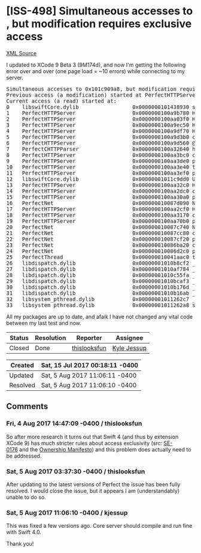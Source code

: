# [ISS-498] Simultaneous accesses to <mem addr>, but modification requires exclusive access

[XML Source](./xml/ISS-498.xml)
<p><p>I updated to XCode 9 Beta 3 (9M174d), and now I'm getting the following error over and over (one page load = ~10 errors) while connecting to my server.</p>
<div class="code panel" style="border-width: 1px;"><div class="codeContent panelContent">
<pre class="code-java">
Simultaneous accesses to 0x101c909a8, but modification requires exclusive access.
Previous access (a modification) started at PerfectHTTPServer`closure #1 in HTTP11Request.didReadSomeBytes(_:callback:) + 96 (0x100aa3c20).
Current access (a read) started at:
0    libswiftCore.dylib                 0x0000000101438930 swift_beginAccess + 605
1    PerfectHTTPServer                  0x0000000100a9b780 HTTP11Request.parser.getter + 51
2    PerfectHTTPServer                  0x0000000100aa03f0 HTTP11Request.leavingState() + 503
3    PerfectHTTPServer                  0x0000000100a9ec50 HTTP11Request.enteringState(_:data:length:) + 110
4    PerfectHTTPServer                  0x0000000100a9df70 HTTP11Request.parserMessageComplete() + 50
5    PerfectHTTPServer                  0x0000000100a9d3b0 closure #2 in HTTP11Request.init(connection:) + 104
6    PerfectHTTPServer                  0x0000000100a9d560 @objc closure #2 in HTTP11Request.init(connection:) + 9
7    PerfectCHTTPParser                 0x0000000100a32640 http_parser_execute + 19674
8    PerfectHTTPServer                  0x0000000100aa3bc0 closure #1 in HTTP11Request.didReadSomeBytes(_:callback:) + 330
9    PerfectHTTPServer                  0x0000000100aa3de0 partial apply <span class="code-keyword">for</span> closure #1 in HTTP11Request.didReadSomeBytes(_:callback:) + 79
10   PerfectHTTPServer                  0x0000000100aa3e40 thunk <span class="code-keyword">for</span> @callee_owned (@unowned UnsafePointer&lt;Int8&gt;) -&gt; (@unowned Int, @error @owned Error) + 26
11   PerfectHTTPServer                  0x0000000100aa3ef0 partial apply <span class="code-keyword">for</span> thunk <span class="code-keyword">for</span> @callee_owned (@unowned UnsafePointer&lt;Int8&gt;) -&gt; (@unowned Int, @error @owned Error) + 91
12   libswiftCore.dylib                 0x00000001011c9dd0 UnsafePointer.withMemoryRebound&lt;A, B&gt;(to:capacity:_:) + 55
13   PerfectHTTPServer                  0x0000000100aa32c0 HTTP11Request.didReadSomeBytes(_:callback:) + 1510
14   PerfectHTTPServer                  0x0000000100aa2dc0 closure #1 in HTTP11Request.readRequest(callback:) + 236
15   PerfectHTTPServer                  0x0000000100aa30a0 partial apply <span class="code-keyword">for</span> closure #1 in HTTP11Request.readRequest(callback:) + 87
16   PerfectNet                         0x000000010087d090 NetTCP.readSomeBytes(count:completion:) + 677
17   PerfectHTTPServer                  0x0000000100aa2cf0 HTTP11Request.readRequest(callback:) + 172
18   PerfectHTTPServer                  0x0000000100aa3170 closure #2 in closure #1 in HTTP11Request.readRequest(callback:) + 224
19   PerfectHTTPServer                  0x0000000100aa70b0 partial apply <span class="code-keyword">for</span> closure #2 in closure #1 in HTTP11Request.readRequest(callback:) + 90
20   PerfectNet                         0x000000010087c740 NetTCP.readBytesFully(into:read:remaining:timeoutSeconds:completion:) + 576
21   PerfectNet                         0x000000010087cc80 closure #1 in NetTCP.readBytesFullyIncomplete(into:read:remaining:timeoutSeconds:completion:) + 476
22   PerfectNet                         0x000000010087cf20 partial apply <span class="code-keyword">for</span> closure #1 in NetTCP.readBytesFullyIncomplete(into:read:remaining:timeoutSeconds:completion:) + 186
23   PerfectNet                         0x000000010086ba20 closure #1 in closure #1 in <span class="code-keyword">static</span> NetEvent.add(socket:what:timeoutSeconds:callback:) + 96
24   PerfectNet                         0x000000010086d2c0 partial apply <span class="code-keyword">for</span> closure #1 in closure #1 in <span class="code-keyword">static</span> NetEvent.add(socket:what:timeoutSeconds:callback:) + 96
25   PerfectThread                      0x000000010041aac0 thunk <span class="code-keyword">for</span> @callee_owned () -&gt; () + 41
26   libdispatch.dylib                  0x00000001010b8cf2 _dispatch_call_block_and_release + 12
27   libdispatch.dylib                  0x00000001010af784 _dispatch_client_callout + 8
28   libdispatch.dylib                  0x00000001010c55fa _dispatch_continuation_pop + 1025
29   libdispatch.dylib                  0x00000001010bcaf3 _dispatch_async_redirect_invoke + 777
30   libdispatch.dylib                  0x00000001010b176d _dispatch_root_queue_drain + 671
31   libdispatch.dylib                  0x00000001010b16ab _dispatch_worker_thread3 + 114
32   libsystem_pthread.dylib            0x00000001011262c7 _pthread_wqthread + 1299
33   libsystem_pthread.dylib            0x00000001011262a8 start_wqthread + 13
</pre>
</div></div>
<p>All my packages are up to date, and afaik I have not changed any vital code between my last test and now.</p></p>





Status|Resolution|Reporter|Assignee
------|----------|--------|--------
Closed|Done|[thislooksfun](thislooksfun)|[Kyle Jessup]($kjessup)





Created|Sat, 15 Jul 2017 00:18:11 -0400
-------|--------------
Updated|Sat, 5 Aug 2017 11:06:11 -0400
Resolved|Sat, 5 Aug 2017 11:06:10 -0400


## Comments




### Fri, 4 Aug 2017 14:47:09 -0400 / thislooksfun 

<p><p>So after more research it turns out that Swift 4 (and thus by extension XCode 9) has much stricter rules about access exclusivity (src: <a href="https://github.com/apple/swift-evolution/blob/master/proposals/0176-enforce-exclusive-access-to-memory.md" class="external-link" rel="nofollow">SE-0176</a> and the <a href="https://github.com/apple/swift/blob/master/docs/OwnershipManifesto.md" class="external-link" rel="nofollow">Ownership Manifesto</a>) and this problem does actually need to be addressed.</p></p>


### Sat, 5 Aug 2017 03:37:30 -0400 / thislooksfun 

<p><p>After updating to the latest versions of Perfect the issue has been fully resolved. I would close the issue, but it appears I am (understandably) unable to do so.</p></p>


### Sat, 5 Aug 2017 11:06:10 -0400 / kjessup 

<p><p>This was fixed a few versions ago. Core server should compile and run fine with Swift 4.0.</p>

<p>Thank you!</p></p>


